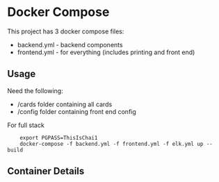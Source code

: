 # Docker Compose

This project has 3 docker compose files:

* backend.yml   - backend components
* frontend.yml  - for everything (includes printing and front end)



## Usage

Need the following:

* /cards folder containing all cards
* /config folder containing front end config

For full stack

        export PGPASS=ThisIsChai1        
        docker-compose -f backend.yml -f frontend.yml -f elk.yml up --build

## Container Details




